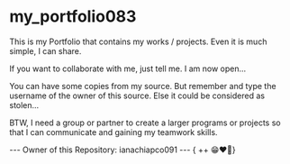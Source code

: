# my_portfolio083
This is my Portfolio that contains my works / projects. Even it is much simple, I can share.

If you want to collaborate with me, just tell me. I am now open...

You can have some copies from my source. But remember and type the username of the owner of this source. Else it could be considered as stolen...

BTW, I need a group or partner to create a larger programs or projects so that I can communicate and gaining my teamwork skills.

--- Owner of this Repository: ianachiapco091 --- { ++ 😁❤💖}
